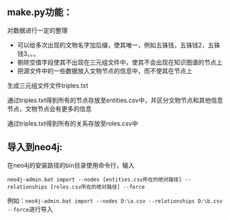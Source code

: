 ## make.py功能：
对数据进行一定的整理
- 可以给多次出现的文物名字加后缀，使其唯一，例如五铢钱，五铢钱2，五铢钱3。。。
- 剔除空值字段使其不出现在三元组文件中，使其不会出现在知识图谱的节点上
- 把源文件中的一些数据放入文物节点的信息中，而不使其在节点上

生成三元组文件文件triples.txt

通过triples.txt得到所有的节点存放至entities.csv中，并区分文物节点和其他信息节点，文物节点会有更多的信息

通过triples.txt得到所有的关系存放至roles.csv中

## 导入到neo4j:

在neo4j的安装路径的bin目录使用命令行，输入

`neo4j-admin.bat import --nodes [entities.csv所在的绝对路径] --relationships [roles.csv所在的绝对路径] --force`

例如：`neo4j-admin.bat import --nodes D:\a.csv --relationships D:\b.csv --force`进行导入
